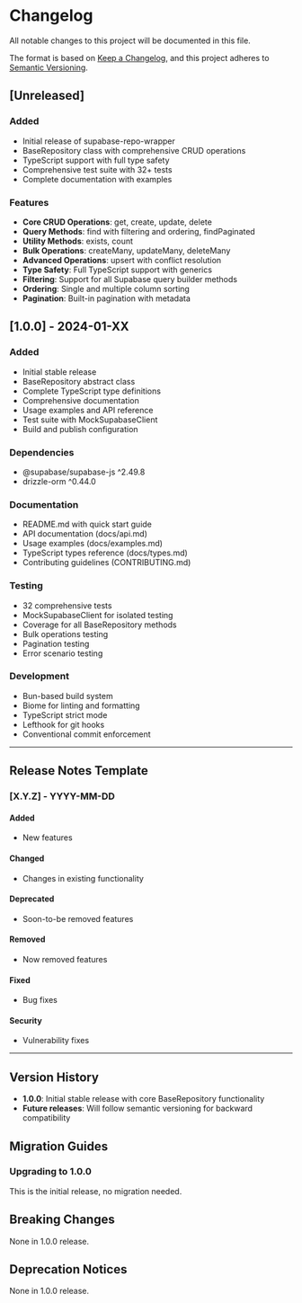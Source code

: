 # Changelog

All notable changes to this project will be documented in this file.

The format is based on [Keep a Changelog](https://keepachangelog.com/en/1.0.0/),
and this project adheres to [Semantic Versioning](https://semver.org/spec/v2.0.0.html).

## [Unreleased]

### Added

- Initial release of supabase-repo-wrapper
- BaseRepository class with comprehensive CRUD operations
- TypeScript support with full type safety
- Comprehensive test suite with 32+ tests
- Complete documentation with examples

### Features

- **Core CRUD Operations**: get, create, update, delete
- **Query Methods**: find with filtering and ordering, findPaginated
- **Utility Methods**: exists, count
- **Bulk Operations**: createMany, updateMany, deleteMany
- **Advanced Operations**: upsert with conflict resolution
- **Type Safety**: Full TypeScript support with generics
- **Filtering**: Support for all Supabase query builder methods
- **Ordering**: Single and multiple column sorting
- **Pagination**: Built-in pagination with metadata

## [1.0.0] - 2024-01-XX

### Added

- Initial stable release
- BaseRepository abstract class
- Complete TypeScript type definitions
- Comprehensive documentation
- Usage examples and API reference
- Test suite with MockSupabaseClient
- Build and publish configuration

### Dependencies

- @supabase/supabase-js ^2.49.8
- drizzle-orm ^0.44.0

### Documentation

- README.md with quick start guide
- API documentation (docs/api.md)
- Usage examples (docs/examples.md)
- TypeScript types reference (docs/types.md)
- Contributing guidelines (CONTRIBUTING.md)

### Testing

- 32 comprehensive tests
- MockSupabaseClient for isolated testing
- Coverage for all BaseRepository methods
- Bulk operations testing
- Pagination testing
- Error scenario testing

### Development

- Bun-based build system
- Biome for linting and formatting
- TypeScript strict mode
- Lefthook for git hooks
- Conventional commit enforcement

---

## Release Notes Template

### [X.Y.Z] - YYYY-MM-DD

#### Added

- New features

#### Changed

- Changes in existing functionality

#### Deprecated

- Soon-to-be removed features

#### Removed

- Now removed features

#### Fixed

- Bug fixes

#### Security

- Vulnerability fixes

---

## Version History

- **1.0.0**: Initial stable release with core BaseRepository functionality
- **Future releases**: Will follow semantic versioning for backward compatibility

## Migration Guides

### Upgrading to 1.0.0

This is the initial release, no migration needed.

## Breaking Changes

None in 1.0.0 release.

## Deprecation Notices

None in 1.0.0 release.
